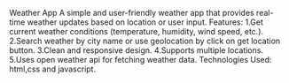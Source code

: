 Weather App
A simple and user-friendly weather app that provides real-time weather updates based on location or user input.
Features:
1.Get current weather conditions (temperature, humidity, wind speed, etc.).
2.Search weather by city name or use geolocation by click on get location button.
3.Clean and responsive design.
4.Supports multiple locations.
5.Uses open weather api for fetching weather data.
Technologies Used:
html,css and javascript.
